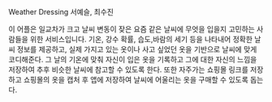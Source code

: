 Weather Dressing
서예슬, 최수진

이 어플은 일교차가 크고 날씨 변동이 잦은 요즘 같은 날씨에 무엇을 입을지 고민하는 사람들을 위한 서비스입니다. 
기온, 강수 확률, 습도,바람의 세기 등을 나타내어 정확한 날씨 정보를 제공하고, 실제 가지고 있는 옷이나 사고 싶었던 옷을 기반으로 날씨에 맞게 코디해준다.
그 날의 기온에 맞춰 자신이 입은 옷을 기록하고 그에 대한 자신의 느낌을 저장하여 추후 비슷한 날씨에 참고할 수 있도록 한다. 
또한 자주가는 쇼핑몰 링크를 저장하고 쇼핑몰의 옷을 캡처 후 앱에 저장하여 날씨에 어울리는 옷을 구매할 수 있도록 돕는다.

